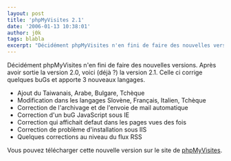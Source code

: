 ```yaml
---
layout: post
title: 'phpMyVisites 2.1'
date: '2006-01-13 10:38:01'
author: j0k
tags: blabla
excerpt: "Décidément phpMyVisites n'en fini de faire des nouvelles versions. Après avoir sortie la version 2.0, voici (déjà ?) la version 2.1.     \nCelle ci corrige quelques buGs et apporte 3 nouveaux langages.  \n  \n* Ajout du Taiwanais, Arabe, Bulgare, Tchèque   * Modification dans les langages Slovène, Français, Italien, Tchèque   * Correction      …"
---
```


Décidément phpMyVisites n'en fini de faire des nouvelles versions. Après avoir sortie la version 2.0, voici (déjà ?) la version 2.1.
Celle ci corrige quelques buGs et apporte 3 nouveaux langages.

* Ajout du Taiwanais, Arabe, Bulgare, Tchèque
* Modification dans les langages Slovène, Français, Italien, Tchèque
* Correction de l'archivage et de l'envoie de mail automatique
* Correction d'un buG JavaScript sous IE
* Correction qui affichait defaut dans les pages vues des fois
* Correction de problème d'installation sous IIS
* Quelques corrections au niveau du flux RSS

Vous pouvez télécharger cette nouvelle version sur le site de [phpMyVisites](http://www.phpmyvisites.net/index.php?part=download&amp;lg=fr).
